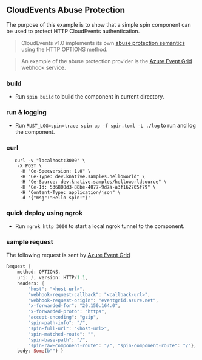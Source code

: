 ## CloudEvents Abuse Protection

The purpose of this example is to show that a simple spin component can be used to protect HTTP CloudEvents authentication.

> CloudEvents v1.0 implements its own [abuse protection semantics](https://github.com/cloudevents/spec/blob/v1.0/http-webhook.md#4-abuse-protection) using the HTTP OPTIONS method.

> An example of the abuse protection provider is the [Azure Event Grid](https://docs.microsoft.com/en-us/azure/event-grid/webhook-event-delivery) webhook service.

### build
- Run `spin build` to build the component in current directory.

### run & logging
- Run `RUST_LOG=spin=trace spin up -f spin.toml -L ./log` to run and log the component.

### curl
```
   curl -v "localhost:3000" \
    -X POST \
     -H "Ce-Specversion: 1.0" \
     -H "Ce-Type: dev.knative.samples.helloworld" \
     -H "Ce-Source: dev.knative.samples/helloworldsource" \
     -H "Ce-Id: 536808d3-88be-4077-9d7a-a3f162705f79" \
     -H "Content-Type: application/json" \
     -d '{"msg":"Hello spin!"}' 
```

### quick deploy using ngrok
- Run `ngrok http 3000` to start a local ngrok tunnel to the component.

### sample request

The following request is sent by [Azure Event Grid](https://docs.microsoft.com/en-us/azure/event-grid/webhook-event-delivery)
```rust
Request { 
    method: OPTIONS, 
    uri: /, version: HTTP/1.1, 
    headers: {
        "host": "<host-url>", 
        "webhook-request-callback": "<callback-url>", 
        "webhook-request-origin": "eventgrid.azure.net", 
        "x-forwarded-for": "20.150.164.0", 
        "x-forwarded-proto": "https", 
        "accept-encoding": "gzip", 
        "spin-path-info": "/", 
        "spin-full-url": "<host-url>", 
        "spin-matched-route": "", 
        "spin-base-path": "/", 
        "spin-raw-component-route": "/", "spin-component-route": "/"}, 
    body: Some(b"") }

```